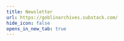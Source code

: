 ```yaml
---
title: Newsletter
url: https://goblinarchives.substack.com/
hide_icon: false
opens_in_new_tab: true
---
```

